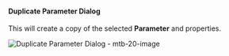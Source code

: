#### Duplicate Parameter Dialog

This will create a copy of the selected **Parameter** and properties.

![Duplicate Parameter Dialog - mtb-20-image](images/bimlflex-app-dialog-duplicate-parameter.png "Duplicate Parameter Dialog")
